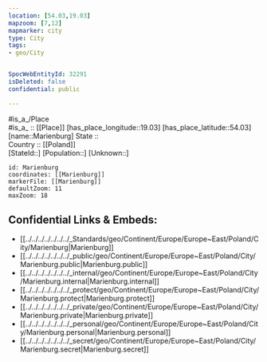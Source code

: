 ```yaml
---
location: [54.03,19.03] 
mapzoom: [7,12] 
mapmarker: city 
type: City
tags:
- geo/City


SpocWebEntityId: 32291
isDeleted: false
confidential: public

---
```

#is_a_/Place  
#is_a_ :: [[Place]] 
[has_place_longitude::19.03] 
[has_place_latitude::54.03] 
[name::Marienburg] 
State ::  
Country :: [[Poland]]  
[StateId::] 
[Population::] 
[Unknown::] 


```leaflet
id: Marienburg
coordinates: [[Marienburg]] 
markerFile: [[Marienburg]] 
defaultZoom: 11 
maxZoom: 18
```


## Confidential Links & Embeds: 
- [[../../../../../../../_Standards/geo/Continent/Europe/Europe~East/Poland/City/Marienburg|Marienburg]] 
- [[../../../../../../../_public/geo/Continent/Europe/Europe~East/Poland/City/Marienburg.public|Marienburg.public]] 
- [[../../../../../../../_internal/geo/Continent/Europe/Europe~East/Poland/City/Marienburg.internal|Marienburg.internal]] 
- [[../../../../../../../_protect/geo/Continent/Europe/Europe~East/Poland/City/Marienburg.protect|Marienburg.protect]] 
- [[../../../../../../../_private/geo/Continent/Europe/Europe~East/Poland/City/Marienburg.private|Marienburg.private]] 
- [[../../../../../../../_personal/geo/Continent/Europe/Europe~East/Poland/City/Marienburg.personal|Marienburg.personal]] 
- [[../../../../../../../_secret/geo/Continent/Europe/Europe~East/Poland/City/Marienburg.secret|Marienburg.secret]] 
